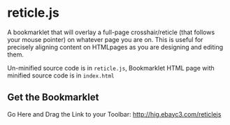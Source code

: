 reticle.js
==========

A bookmarklet that will overlay a full-page crosshair/reticle (that follows your mouse pointer) on whatever page you are on. This is useful for precisely aligning content on HTMLpages as you are designing and editing them. 

Un-minified source code is in `reticle.js`, Bookmarklet HTML page with minified source code is in `index.html`

## Get the Bookmarklet
Go Here and Drag the Link to your Toolbar: http://hig.ebayc3.com/reticlejs
